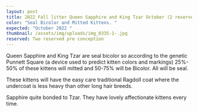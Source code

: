 ```yaml
---
layout: post
title: 2022 Fall litter Queen Sapphire and King Tzar October (2 reserved)
color: "Seal Bicolor and Mitted Kittens. "
expected: "October 2022 "
thumbnail: /assets/img/uploads/img_0335-1-.jpg
reserved: Two reserved pre conception
---
```

 Queen Sapphire and King Tzar are seal bicolor so according to the genetic Punnett Square (a device used to predict kitten colors and markings) 25%- 50% of these kittens will mitted and 50-75% will be Bicolor. All will be seal. 

These kittens will have the easy care traditional Ragdoll coat where the undercoat is less heavy than other long hair breeds. 

Sapphire quite bonded to Tzar. They have lovely affectionate kittens every time.